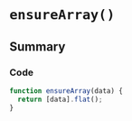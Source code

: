 # `ensureArray()`

## Summary

### Code

```js
function ensureArray(data) {
  return [data].flat();
}
```
